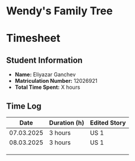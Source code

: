 # Wendy's Family Tree

# Timesheet 

## **Student Information**
- **Name:** Eliyazar Ganchev
- **Matriculation Number:** 12026921
- **Total Time Spent:** X hours

## **Time Log**
| Date       | Duration (h) | Edited Story |
|------------|--------------|--------------|
| 07.03.2025 | 3 hours      | US 1         |
| 08.03.2025 | 3 hours      | US 1         |
|            |              |              |
|            |              |              |
|            |              |              |


